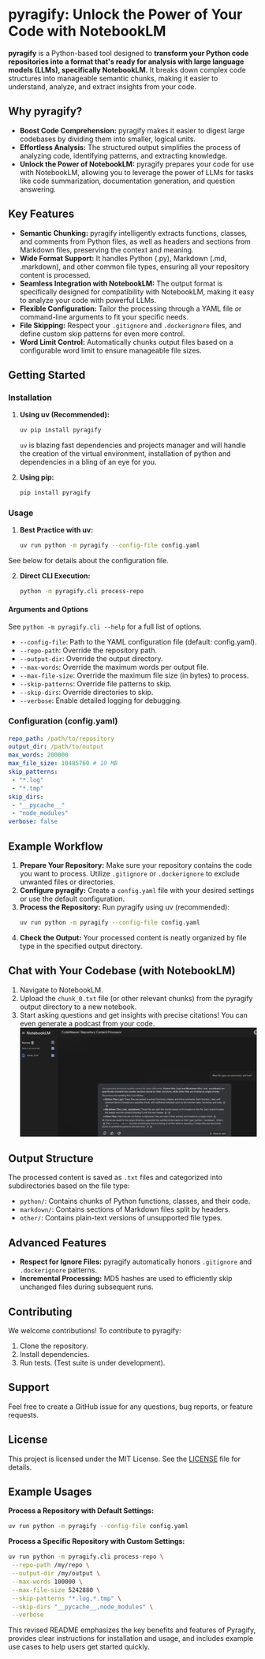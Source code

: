 # pyragify: Unlock the Power of Your Code with NotebookLM  

**pyragify** is a Python-based tool designed to **transform your Python code repositories into a format that's ready for analysis with large language models (LLMs), specifically NotebookLM.** It breaks down complex code structures into manageable semantic chunks, making it easier to understand, analyze, and extract insights from your code.

## Why pyragify?

*   **Boost Code Comprehension:**  pyragify makes it easier to digest large codebases by dividing them into smaller, logical units. 
*   **Effortless Analysis:** The structured output simplifies the process of analyzing code, identifying patterns, and extracting knowledge. 
*   **Unlock the Power of NotebookLM:** pyragify prepares your code for use with NotebookLM, allowing you to leverage the power of LLMs for tasks like code summarization, documentation generation, and question answering. 

## Key Features

*   **Semantic Chunking:** pyragify intelligently extracts functions, classes, and comments from Python files, as well as headers and sections from Markdown files, preserving the context and meaning.
*   **Wide Format Support:** It handles Python (.py), Markdown (.md, .markdown), and other common file types, ensuring all your repository content is processed. 
*   **Seamless Integration with NotebookLM:** The output format is specifically designed for compatibility with NotebookLM, making it easy to analyze your code with powerful LLMs.
*   **Flexible Configuration:** Tailor the processing through a YAML file or command-line arguments to fit your specific needs. 
*   **File Skipping:** Respect your `.gitignore` and `.dockerignore` files, and define custom skip patterns for even more control. 
*   **Word Limit Control:** Automatically chunks output files based on a configurable word limit to ensure manageable file sizes.

## Getting Started

### Installation

1.  **Using uv (Recommended):**
    ```bash
    uv pip install pyragify
    ```

    `uv` is blazing fast dependencies and projects manager and will handle the creation of the virtual environment, installation of python and dependencies in a bling of an eye for you. 

2.  **Using pip:**
    ```bash
    pip install pyragify
    ```

### Usage

1.  **Best Practice with uv:**
    ```bash
    uv run python -m pyragify --config-file config.yaml
    ```
See below for details about the configuration file.

2.  **Direct CLI Execution:**
    ```bash
    python -m pyragify.cli process-repo
    ```

#### Arguments and Options

See `python -m pyragify.cli --help` for a full list of options.

*   `--config-file`: Path to the YAML configuration file (default: config.yaml).
*   `--repo-path`: Override the repository path.
*   `--output-dir`: Override the output directory. 
*   `--max-words`: Override the maximum words per output file.
*   `--max-file-size`: Override the maximum file size (in bytes) to process. 
*   `--skip-patterns`: Override file patterns to skip. 
*   `--skip-dirs`: Override directories to skip.
*   `--verbose`: Enable detailed logging for debugging. 

### Configuration (config.yaml)

```yaml
repo_path: /path/to/repository
output_dir: /path/to/output
max_words: 200000
max_file_size: 10485760 # 10 MB
skip_patterns:
 - "*.log"
 - "*.tmp"
skip_dirs:
 - "__pycache__"
 - "node_modules"
verbose: false
```

## Example Workflow

1.  **Prepare Your Repository:** Make sure your repository contains the code you want to process. Utilize `.gitignore` or `.dockerignore` to exclude unwanted files or directories.
2.  **Configure pyragify:** Create a `config.yaml` file with your desired settings or use the default configuration.
3.  **Process the Repository:** Run pyragify using uv (recommended): 
    ```bash
    uv run python -m pyragify --config-file config.yaml 
    ```
4.  **Check the Output:** Your processed content is neatly organized by file type in the specified output directory.

## Chat with Your Codebase (with NotebookLM)

1.  Navigate to NotebookLM.
2.  Upload the `chunk_0.txt` file (or other relevant chunks) from the pyragify output directory to a new notebook.
3.  Start asking questions and get insights with precise citations! You can even generate a podcast from your code. 
    ![code_chat](chat_code_base.png "Chat with your code base")

## Output Structure

The processed content is saved as `.txt` files and categorized into subdirectories based on the file type:

*   `python/`:  Contains chunks of Python functions, classes, and their code. 
*   `markdown/`:  Contains sections of Markdown files split by headers. 
*   `other/`:  Contains plain-text versions of unsupported file types. 

## Advanced Features

*   **Respect for Ignore Files:** pyragify automatically honors `.gitignore` and `.dockerignore` patterns. 
*   **Incremental Processing:** MD5 hashes are used to efficiently skip unchanged files during subsequent runs. 

## Contributing

We welcome contributions! To contribute to pyragify:

1.  Clone the repository.
2.  Install dependencies.
3.  Run tests. (Test suite is under development).

## Support

Feel free to create a GitHub issue for any questions, bug reports, or feature requests.

## License

This project is licensed under the MIT License. See the [LICENSE](LICENSE) file for details.

## Example Usages

**Process a Repository with Default Settings:**

```bash
uv run python -m pyragify --config-file config.yaml
```

**Process a Specific Repository with Custom Settings:**

```bash
uv run python -m pyragify.cli process-repo \
 --repo-path /my/repo \
 --output-dir /my/output \
 --max-words 100000 \
 --max-file-size 5242880 \
 --skip-patterns "*.log,*.tmp" \
 --skip-dirs "__pycache__,node_modules" \
 --verbose 
```

This revised README emphasizes the key benefits and features of Pyragify, provides clear instructions for installation and usage, and includes example use cases to help users get started quickly. 